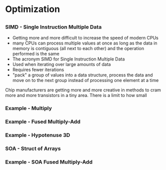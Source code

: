 # Optimization
## 



### SIMD - Single Instruction Multiple Data

* Getting more and more difficult to increase the speed of modern CPUs
* many CPUs can process multiple values at once as long as the data in memory is contiguous (all next to each other) and the operation performed is the same
* The acronym SIMD for Single Instruction Multiple Data
* Used when iterating over large amounts of data
* Requires fewer iterations
* "pack" a group of values into a data structure, process the data and move on to the next group instead of processing one element at a time

Chip manufacturers are getting more and more creative in methods to cram more and more transistors in a tiny area.  There is a limit to how small

### Example - Multiply


### Example - Fused Multiply-Add


### Example - Hypotenuse 3D


### SOA - Struct of Arrays


### Example - SOA Fused Multiply-Add